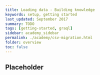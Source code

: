 ```yaml
---
title: Loading data - Building knowledge
keywords: setup, getting started
last_updated: September 2017
summary: TODO
tags: [getting-started, graql]
sidebar: academy_sidebar
permalink: ./academy/csv-migration.html
folder: overview
toc: false
---
```


## Placeholder
